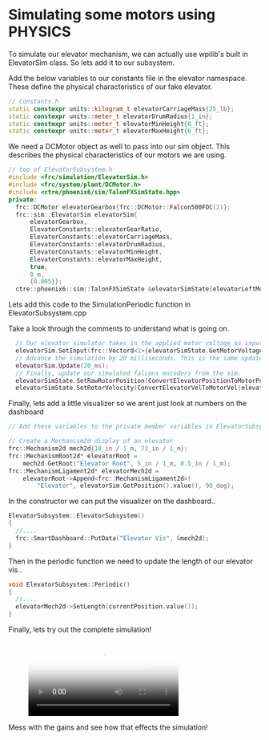 # Simulating some motors using PHYSICS

To simulate our elevator mechanism, we can actually use wpilib's built in ElevatorSim class. So lets add it to our subsystem.

Add the below variables to our constants file in the elevator namespace. These define the physical characteristics of our fake elevator.

```cpp
// Constants.h
static constexpr units::kilogram_t elevatorCarriageMass{25_lb};
static constexpr units::meter_t elevatorDrumRadius{1_in};
static constexpr units::meter_t elevatorMinHeight{0_ft};
static constexpr units::meter_t elevatorMaxHeight{6_ft};
```

We need a DCMotor object as well to pass into our sim object. This describes the physical characteristics of our motors we are using.

```cpp
// top of ElevatorSubsystem.h
#include <frc/simulation/ElevatorSim.h>
#include <frc/system/plant/DCMotor.h>
#include <ctre/phoenix6/sim/TalonFXSimState.hpp>
private:
  frc::DCMotor elevatorGearbox{frc::DCMotor::Falcon500FOC(2)};
  frc::sim::ElevatorSim elevatorSim{
      elevatorGearbox,
      ElevatorConstants::elevatorGearRatio,
      ElevatorConstants::elevatorCarriageMass,
      ElevatorConstants::elevatorDrumRadius,
      ElevatorConstants::elevatorMinHeight,
      ElevatorConstants::elevatorMaxHeight,
      true,
      0_m,
      {0.005}};
  ctre::phoenix6::sim::TalonFXSimState &elevatorSimState{elevatorLeftMotor.GetSimState()};

```

Lets add this code to the SimulationPeriodic function in ElevatorSubsystem.cpp

Take a look through the comments to understand what is going on.

```cpp
  // Our elevator simulator takes in the applied motor voltage as input in a 1x1 matrix
  elevatorSim.SetInput(frc::Vectord<1>{elevatorSimState.GetMotorVoltage().value()});
  // Advance the simulation by 20 milliseconds. This is the same update rate as the periodic functions.
  elevatorSim.Update(20_ms);
  // Finally, update our simulated falcons encoders from the sim.
  elevatorSimState.SetRawRotorPosition(ConvertElevatorPositionToMotorPosition(elevatorSim.GetPosition()));
  elevatorSimState.SetRotorVelocity(ConvertElevatorVelToMotorVel(elevatorSim.GetVelocity()));
```

Finally, lets add a little visualizer so we arent just look at numbers on the dashboard

```cpp
// Add these variables to the private member variables in ElevatorSubsystem.h

// Create a Mechanism2d display of an elevator
frc::Mechanism2d mech2d{10_in / 1_m, 73_in / 1_m};
frc::MechanismRoot2d* elevatorRoot =
    mech2d.GetRoot("Elevator Root", 5_in / 1_m, 0.5_in / 1_m);
frc::MechanismLigament2d* elevatorMech2d =
    elevatorRoot->Append<frc::MechanismLigament2d>(
        "Elevator", elevatorSim.GetPosition().value(), 90_deg);
```

In the constructor we can put the visualizer on the dashboard..

```cpp
ElevatorSubsystem::ElevatorSubsystem()
{
  //....
  frc::SmartDashboard::PutData("Elevator Vis", &mech2d);
}
```

Then in the periodic function we need to update the length of our elevator vis.. 

```cpp
void ElevatorSubsystem::Periodic()
{
  //....
  elevatorMech2d->SetLength(currentPosition.value());
}
```

Finally, lets try out the complete simulation!

<figure class="video_container">
  <video controls="true" allowfullscreen="true" poster="img/simresults.png">
    <source src="img/sim-result.mp4" type="video/mp4">
    <source src="img/sim-result.webm" type="video/webm">
  </video>
</figure>

Mess with the gains and see how that effects the simulation!
